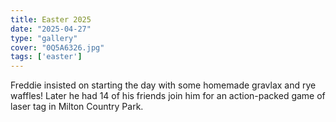 ```yaml
---
title: Easter 2025
date: "2025-04-27"
type: "gallery"
cover: "0Q5A6326.jpg"
tags: ['easter']
---
```


Freddie insisted on starting the day with some homemade gravlax and rye waffles! Later he had 14 of his friends join him for an action-packed game of laser tag in Milton Country Park.
